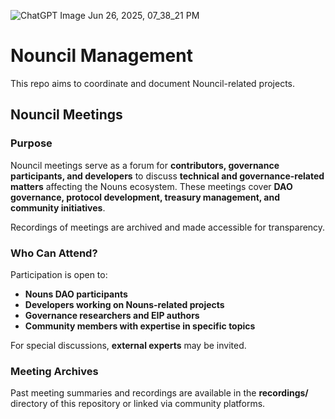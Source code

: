 ![ChatGPT Image Jun 26, 2025, 07_38_21 PM](https://github.com/user-attachments/assets/db2a0202-0357-4f33-9569-c536c74fc084)

# Nouncil Management

This repo aims to coordinate and document Nouncil-related projects.

## Nouncil Meetings

### Purpose  
Nouncil meetings serve as a forum for **contributors, governance participants, and developers** to discuss **technical and governance-related matters** affecting the Nouns ecosystem. These meetings cover **DAO governance, protocol development, treasury management, and community initiatives**.

Recordings of meetings are archived and made accessible for transparency.    

### Who Can Attend?  
Participation is open to:  
- **Nouns DAO participants**  
- **Developers working on Nouns-related projects**  
- **Governance researchers and EIP authors**  
- **Community members with expertise in specific topics**  

For special discussions, **external experts** may be invited.  

### Meeting Archives  
Past meeting summaries and recordings are available in the **recordings/** directory of this repository or linked via community platforms.  

